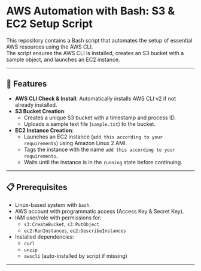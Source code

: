 # AWS Automation with Bash: S3 & EC2 Setup Script

This repository contains a Bash script that automates the setup of essential AWS resources using the AWS CLI.  
The script ensures the AWS CLI is installed, creates an S3 bucket with a sample object, and launches an EC2 instance.

---

## 🚀 Features
- **AWS CLI Check & Install**: Automatically installs AWS CLI v2 if not already installed.
- **S3 Bucket Creation**:
  - Creates a unique S3 bucket with a timestamp and process ID.
  - Uploads a sample text file (`sample.txt`) to the bucket.
- **EC2 Instance Creation**:
  - Launches an EC2 instance (`add this according to your requirements`) using Amazon Linux 2 AMI.
  - Tags the instance with the name `add this according to your requirements`.
  - Waits until the instance is in the `running` state before continuing.

---

## 📋 Prerequisites
- Linux-based system with `bash`.
- AWS account with programmatic access (Access Key & Secret Key).
- IAM user/role with permissions for:
  - `s3:CreateBucket`, `s3:PutObject`
  - `ec2:RunInstances`, `ec2:DescribeInstances`
- Installed dependencies:
  - `curl`
  - `unzip`
  - `awscli` (auto-installed by script if missing)

---
